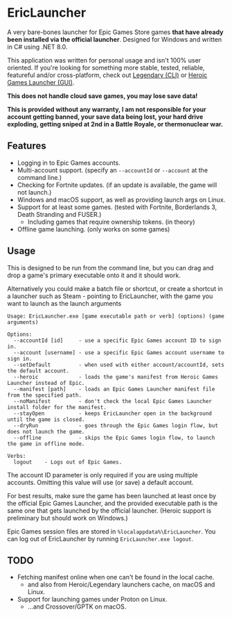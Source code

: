 # EricLauncher

A very bare-bones launcher for Epic Games Store games **that have already been installed via the official launcher**. Designed for Windows and written in C# using .NET 8.0.

This application was written for personal usage and isn't 100% user oriented. If you're looking for something more stable, tested, reliable, featureful and/or cross-platform, check out [Legendary (CLI)](https://github.com/derrod/legendary) or [Heroic Games Launcher (GUI)](https://github.com/Heroic-Games-Launcher/HeroicGamesLauncher).

**This does not handle cloud save games, you may lose save data!**

**This is provided without any warranty, I am not responsible for your account getting banned, your save data being lost, your hard drive exploding, getting sniped at 2nd in a Battle Royale, or thermonuclear war.**

## Features

- Logging in to Epic Games accounts.
- Multi-account support. (specify an `--accountId` or `--account` at the command line.)
- Checking for Fortnite updates. (if an update is available, the game will not launch.)
- Windows and macOS support, as well as providing launch args on Linux.
- Support for at least some games. (tested with Fortnite, Borderlands 3, Death Stranding and FUSER.)
    - Including games that require ownership tokens. (in theory)
- Offline game launching. (only works on some games)

## Usage

This is designed to be run from the command line, but you can drag and drop a game's primary executable onto it and it should work.

Alternatively you could make a batch file or shortcut, or create a shortcut in a launcher such as Steam - pointing to EricLauncher, with the game you want to launch as the launch arguments

```
Usage: EricLauncher.exe [game executable path or verb] (options) (game arguments)

Options:
  --accountId [id]     - use a specific Epic Games account ID to sign in.
  --account [username] - use a specific Epic Games account username to sign in.
  --setDefault         - when used with either account/accountId, sets the default account.
  --heroic             - loads the game's manifest from Heroic Games Launcher instead of Epic.
  --manifest [path]    - loads an Epic Games Launcher manifest file from the specified path.
  --noManifest         - don't check the local Epic Games Launcher install folder for the manifest.
  --stayOpen           - keeps EricLauncher open in the background until the game is closed.
  --dryRun             - goes through the Epic Games login flow, but does not launch the game.
  --offline            - skips the Epic Games login flow, to launch the game in offline mode.

Verbs:
  logout    - Logs out of Epic Games.
```

The account ID parameter is only required if you are using multiple accounts. Omitting this value will use (or save) a default account.

For best results, make sure the game has been launched at least once by the official Epic Games Launcher, and the provided executable path is the same one that gets launched by the official launcher. (Heroic support is preliminary but should work on Windows.)

Epic Games session files are stored in `%localappdata%\EricLauncher`. You can log out of EricLauncher by running `EricLauncher.exe logout`.

## TODO

- Fetching manifest online when one can't be found in the local cache.
  - and also from Heroic/Legendary launchers cache, on macOS and Linux.
- Support for launching games under Proton on Linux.
  - ...and Crossover/GPTK on macOS.

